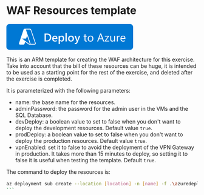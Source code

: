 # WAF Resources template

[![Deploy to Azure](https://raw.githubusercontent.com/Azure/azure-quickstart-templates/master/1-CONTRIBUTION-GUIDE/images/deploytoazure.svg?sanitize=true)](https://portal.azure.com/#create/Microsoft.Template/uri/https%3A%2F%2Fraw.githubusercontent.com%2Fmicrosoft%2FGPS-Well-Architected-Partner-Training-generator%2Fmain%2Fcoach-materials%2F2.%2520Well-Architected%25201%2520day%2520lab%2Fsupport%2520materials%2Ftemplate%2Fazuredeploy.json%3Ftoken%3DGHSAT0AAAAAABSTSGTGAVMFTLQVNTHKWWZOYT43AKQ)

This is an ARM template for creating the WAF architecture for this exercise. Take into account that the bill of these resources can be huge, it is intended to be used as a starting point for the rest of the exercise, and deleted after the exercise is completed.

It is parameterized with the following parameters:

* name: the base name for the resources.
* adminPassword: the password for the admin user in the VMs and the SQL Database.
* devDeploy: a boolean value to set to false when you don't want to deploy the development resources. Default value `true`.
* prodDeploy: a boolean value to set to false when you don't want to deploy the production resources. Default value `true`.
* vpnEnabled: set it to false to avoid the deployment of the VPN Gateway in production. It takes more than 15 minutes to deploy, so setting it to false it is useful when testing the template. Default `true`.

The command to deploy the resources is:

````bash
az deployment sub create --location [location] -n [name] -f .\azuredeploy.bicep -p '@params.json'
```
